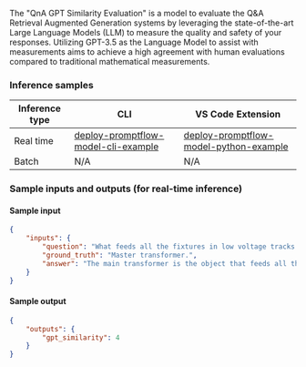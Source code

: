 The "QnA GPT Similarity Evaluation" is a model to evaluate the Q&A Retrieval Augmented Generation systems by leveraging the state-of-the-art Large Language Models (LLM) to measure the quality and safety of your responses. Utilizing GPT-3.5 as the Language Model to assist with measurements aims to achieve a high agreement with human evaluations compared to traditional mathematical measurements.


### Inference samples

Inference type|CLI|VS Code Extension
|--|--|--|
Real time|<a href="https://microsoft.github.io/promptflow/how-to-guides/deploy-a-flow/index.html" target="_blank">deploy-promptflow-model-cli-example</a>|<a href="https://microsoft.github.io/promptflow/how-to-guides/deploy-a-flow/index.html" target="_blank">deploy-promptflow-model-python-example</a>
Batch | N/A | N/A

### Sample inputs and outputs (for real-time inference)

#### Sample input
```json
{
    "inputs": {
        "question": "What feeds all the fixtures in low voltage tracks instead of each light having a line-to-low voltage transformer?",
        "ground_truth": "Master transformer.",
        "answer": "The main transformer is the object that feeds all the fixtures in low voltage tracks."
    }
}
```

#### Sample output
```json
{
    "outputs": {
        "gpt_similarity": 4
    }
}
```